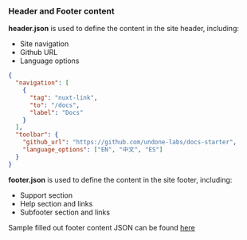 ### Header and Footer content

**header.json** is used to define the content in the site header, including:

- Site navigation
- Github URL
- Language options

```json
{
  "navigation": [
    {
      "tag": "nuxt-link",
      "to": "/docs",
      "label": "Docs"
    }
  ],
  "toolbar": {
    "github_url": "https://github.com/undone-labs/docs-starter",
    "language_options": ["EN", "中文", "ES"]
  }
}
```

**footer.json** is used to define the content in the site footer, including:

- Support section
- Help section and links
- Subfooter section and links

Sample filled out footer content JSON can be found [here](https://github.com/undone-labs/docs-starter/blob/main/packages/src/docs-base/data/footer.json)
